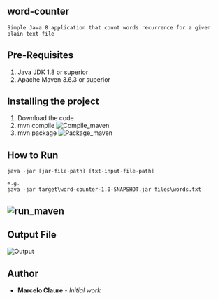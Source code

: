 ## word-counter
```
Simple Java 8 application that count words recurrence for a given plain text file
```
## Pre-Requisites

1. Java JDK 1.8 or superior
2. Apache Maven 3.6.3 or superior

## Installing the project
1. Download the code
2. mvn compile
![Compile_maven](https://user-images.githubusercontent.com/24611413/76823366-66078b00-67ea-11ea-8423-393c98f17fdf.jpg)
3. mvn package
![Package_maven](https://user-images.githubusercontent.com/24611413/76823410-8a636780-67ea-11ea-9843-8cd7a8f9792a.jpg)
## How to Run
```
java -jar [jar-file-path] [txt-input-file-path]

e.g.
java -jar target\word-counter-1.0-SNAPSHOT.jar files\words.txt
```
![run_maven](https://user-images.githubusercontent.com/24611413/76823446-a1a25500-67ea-11ea-9d3f-fc3c519e0343.jpg)
---

## Output File

![Output](https://user-images.githubusercontent.com/24611413/76823509-d6161100-67ea-11ea-8d0f-dc1ce0eb061e.jpg)

## Author

* **Marcelo Claure** - *Initial work*